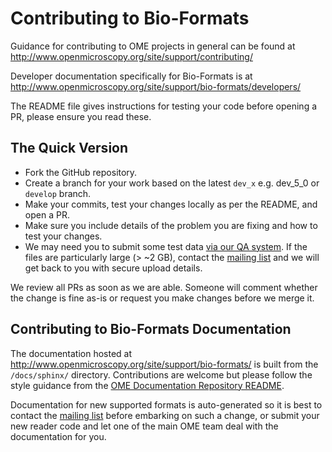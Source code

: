 # Contributing to Bio-Formats

Guidance for contributing to OME projects in general can be found at
http://www.openmicroscopy.org/site/support/contributing/

Developer documentation specifically for Bio-Formats is at
http://www.openmicroscopy.org/site/support/bio-formats/developers/

The README file gives instructions for testing your code before opening a PR,
please ensure you read these.

## The Quick Version

* Fork the GitHub repository.
* Create a branch for your work based on the latest `dev_x` e.g. dev_5_0 or
  `develop` branch.
* Make your commits, test your changes locally as per the README, and open a
  PR.
* Make sure you include details of the problem you are fixing and how to test
  your changes.
* We may need you to submit some test data
  [via our QA system](http://qa.openmicroscopy.org.uk/qa/upload/). If the 
  files are particularly large (> ~2 GB), contact the
  [mailing list](http://www.openmicroscopy.org/site/community/mailing-lists)
  and we will get back to you with secure upload details.

We review all PRs as soon as we are able. Someone will comment whether
the change is fine as-is or request you make changes before we merge it.

## Contributing to Bio-Formats Documentation

The documentation hosted at
http://www.openmicroscopy.org/site/support/bio-formats/ is built from the
`/docs/sphinx/` directory. Contributions are welcome but please follow the
style guidance from the
[OME Documentation Repository README](https://github.com/openmicroscopy/ome-documentation/blob/develop/README.rst#conventions-used).

Documentation for new supported formats is auto-generated so it is best to
contact the [mailing list](http://www.openmicroscopy.org/site/community/mailing-lists)
before embarking on such a change, or submit your new reader code and let one
of the main OME team deal with the documentation for you.

